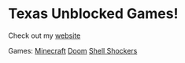 # Texas Unblocked Games!

Check out my [website](https://sites.google.com/view/wtex)





Games:
[Minecraft](https://4texas4.github.io/minecraft.html)
[Doom](https://4texas4.github.io/doom.html)
[Shell Shockers](https://4texas4.github.io/shellshockers.html)
